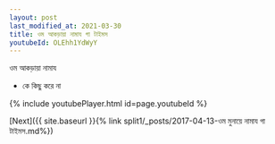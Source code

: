 ```yaml
---
layout: post
last_modified_at: 2021-03-30
title: ওম আকড়ায়া নামায গা টাইমস
youtubeId: OLEhh1YdWyY
---
```

 
 
 ওম আকড়ায়া নামায  
 
 -  কে কিছু করে না 
 
  
 
  
 
 
 
 
 
 


{% include youtubePlayer.html id=page.youtubeId %}
 
[Next]({{ site.baseurl }}{% link  split1/_posts/2017-04-13-ওম মুনায়ে নামায গা টাইমস.md%})
 
